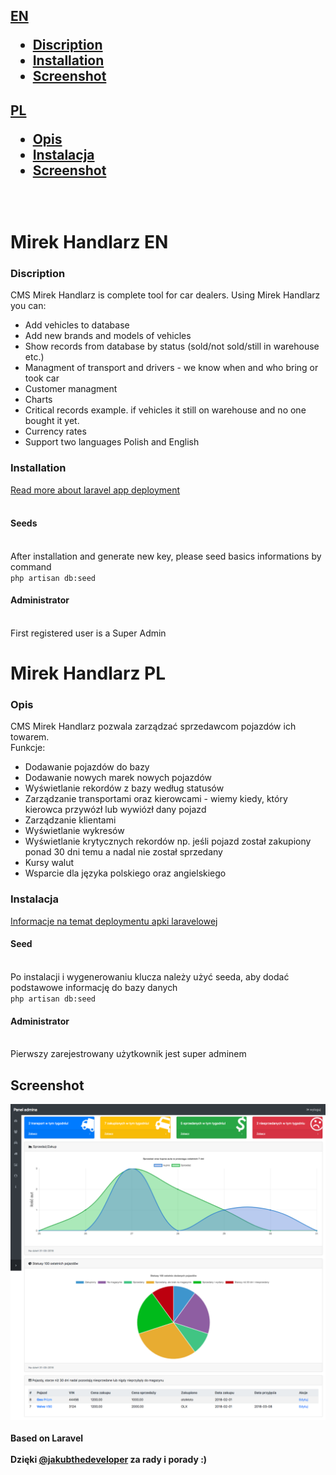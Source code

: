 <h2><a href="#mirek-handlarz-en">EN</a>
<ul>
    <li><a href="#discription">Discription</a></li>
    <li><a href="#installation">Installation</a></li>
    <li><a href="#screenshot">Screenshot</a></li>
</ul>
<h2><a href="#mirek-handlarz-pl">PL</a>
<ul>
    <li><a href="#opis">Opis</a></li>
    <li><a href="#instalacja">Instalacja</a></li>
    <li><a href="#screenshot">Screenshot</a></li>
</ul>
<br>

<h1>Mirek Handlarz EN</h1>
<h3>Discription</h3>
CMS Mirek Handlarz is complete tool for car dealers. Using Mirek Handlarz you can:
<ul>
  <li>Add vehicles to database</li>
  <li>Add new brands and models of vehicles</li>
  <li>Show records from database by status (sold/not sold/still in warehouse etc.)</li>
  <li>Managment of transport and drivers - we know when and who bring or took car</li>
  <li>Customer managment</li>
  <li>Charts</li>
  <li>Critical records example. if vehicles it still on warehouse and no one bought it yet.</li>
  <li>Currency rates</li>
  <li>Support two languages Polish and English</li>
</ul>
<h3>Installation</h3>	
	<a href="https://medium.com/laravel-news/the-simple-guide-to-deploy-laravel-5-application-on-shared-hosting-1a8d0aee923e">
	Read more about laravel app deployment</a>
	<br><br>
<h4>Seeds</h4><br>
	After installation and generate new key, please seed basics informations by command 
	<br>
	<code>php artisan db:seed</code>
	<br>
<h4>Administrator</h4><br>
	First registered user is a Super Admin
		
<h1>Mirek Handlarz PL</h1>
<h3>Opis</h3>
CMS Mirek Handlarz pozwala zarządzać sprzedawcom pojazdów ich towarem. <br>
Funkcje:
<ul>
  <li>Dodawanie pojazdów do bazy</li>
  <li>Dodawanie nowych marek nowych pojazdów</li>
  <li>Wyświetlanie rekordów z bazy według statusów</li>
  <li>Zarządzanie transportami oraz kierowcami - wiemy kiedy, który kierowca przywózł lub wywiózł dany pojazd</li>
  <li>Zarządzanie klientami</li>
  <li>Wyświetlanie wykresów</li>
  <li>Wyświetlanie krytycznych rekordów np. jeśli pojazd został zakupiony ponad 30 dni temu a nadal nie został sprzedany</li>
  <li>Kursy walut</li>
  <li>Wsparcie dla języka polskiego oraz angielskiego</li>
</ul>
<h3>Instalacja</h3>
<a href="https://medium.com/laravel-news/the-simple-guide-to-deploy-laravel-5-application-on-shared-hosting-1a8d0aee923e">
Informacje na temat deploymentu apki laravelowej</a>
<br>
<h4>Seed</h4><br>
Po instalacji  i wygenerowaniu klucza należy użyć seeda, aby dodać podstawowe informację do bazy danych<br>
<code>php artisan db:seed</code><br>
<h4>Administrator</h4><br>
Pierwszy zarejestrowany użytkownik jest super adminem<br>

<h2>Screenshot</h2>
<img src="https://github.com/zielu92/mirek-handlarz/blob/master/screenshots/mirek.png">
<br><br>
<b>Based on Laravel</a>
<br>  <br>
Dzięki <a href="https://github.com/jakubthedeveloper">@jakubthedeveloper</a> za rady i porady :) <br><br>
